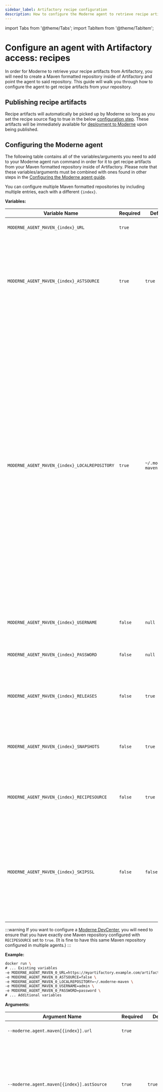 ```yaml
---
sidebar_label: Artifactory recipe configuration
description: How to configure the Moderne agent to retrieve recipe artifacts from Artifactory.
---
```


import Tabs from '@theme/Tabs';
import TabItem from '@theme/TabItem';

# Configure an agent with Artifactory access: recipes

In order for Moderne to retrieve your recipe artifacts from Artifactory, you will need to create a Maven formatted repository inside of Artifactory and point the agent to said repository. This guide will walk you through how to configure the agent to get recipe artifacts from your repository.

## Publishing recipe artifacts

Recipe artifacts will automatically be picked up by Moderne so long as you set the recipe source flag to true in the below [configuration step](#configuring-the-moderne-agent). These artifacts will be immediately available for [deployment to Moderne](../importing-external-recipes.md) upon being published.

## Configuring the Moderne agent

The following table contains all of the variables/arguments you need to add to your Moderne agent run command in order for it to get recipe artifacts from your Maven formatted repository inside of Artifactory. Please note that these variables/arguments must be combined with ones found in other steps in the [Configuring the Moderne agent guide](./agent-config.md).

You can configure multiple Maven formatted repositories by including multiple entries, each with a different `{index}`.

<Tabs groupId="agent-type">
<TabItem value="oci-container" label="OCI Container">

**Variables:**

| Variable Name                                 | Required | Default            | Description                                                                                                                                                           |
|-----------------------------------------------|----------|--------------------|-----------------------------------------------------------------------------------------------------------------------------------------------------------------------|
| `MODERNE_AGENT_MAVEN_{index}_URL`             | `true`   |                    | The URL of your Maven repository.                                                                                                                                     |
| `MODERNE_AGENT_MAVEN_{index}_ASTSOURCE`       | `true`   | `true`             | Specifies whether or not this repository should be searched for LST artifacts. **You should set this to false** (Note: LSTs used to be called ASTs).                                                    |
| `MODERNE_AGENT_MAVEN_{index}_LOCALREPOSITORY` | `true`   | `~/.moderne-maven` | The path on disk where LST artifacts and Maven index files will be downloaded to. This is on the disk where the agent is being run and **not** on the Maven instance. <br/><br/> LST artifacts are deleted from this location after they are transmitted to Moderne. Index files will remain behind to be used to detect diffs in the artifacts. <br/><br/> If multiple Maven repositories are configured on the agent, they **must** have different local repositories configured. |
| `MODERNE_AGENT_MAVEN_{index}_USERNAME`        | `false`  | `null`             | The username used to resolve artifacts.                                                                                                                               |
| `MODERNE_AGENT_MAVEN_{index}_PASSWORD`        | `false`  | `null`             | The password used to resolve artifacts.                                                                                                                               |
| `MODERNE_AGENT_MAVEN_{index}_RELEASES`        | `false`  | `true`             | Specifies whether or not this repository should be searched for releases.                                                                                             |
| `MODERNE_AGENT_MAVEN_{index}_SNAPSHOTS`       | `false`  | `true`             | Specifies whether or not this repository should be searched for snapshots.                                                                                            |
| `MODERNE_AGENT_MAVEN_{index}_RECIPESOURCE`    | `false`  | `true`             | Specifies whether or not this repository should be searched for recipe jars.                                                                                          |
| `MODERNE_AGENT_MAVEN_{index}_SKIPSSL`         | `false`  | `false`            | Whether or not to skip SSL/TLS verification for calls from the agent to this Maven repository. This must be set to `true` if you use a self-signed SSL/TLS certificate. |

:::warning
If you want to configure a [Moderne DevCenter](../dev-center.md), you will need to ensure that you have exactly one Maven repository configured with `RECIPESOURCE` set to `true`. (It is fine to have this same Maven repository configured in multiple agents.)
:::

**Example:**

```bash
docker run \
# ... Existing variables
-e MODERNE_AGENT_MAVEN_0_URL=https://myartifactory.example.com/artifactory/libs-releases-local \
-e MODERNE_AGENT_MAVEN_0_ASTSOURCE=false \
-e MODERNE_AGENT_MAVEN_0_LOCALREPOSITORY=~/.moderne-maven \
-e MODERNE_AGENT_MAVEN_0_USERNAME=admin \
-e MODERNE_AGENT_MAVEN_0_PASSWORD=password \
# ... Additional variables
```
</TabItem>

<TabItem value="executable-jar" label="Executable JAR">

**Arguments:**

| Argument Name                                    | Required | Default            | Description                                                                                                                                                           |
|--------------------------------------------------|----------|--------------------|-----------------------------------------------------------------------------------------------------------------------------------------------------------------------|
| `--moderne.agent.maven[{index}].url`             | `true`   |                    | The URL of your Maven repository.                                                                                                                                     |
| `--moderne.agent.maven[{index}].astSource`       | `true`   | `true`             | Specifies whether or not this repository should be searched for LST artifacts. **You should set this to false** (Note: LSTs used to be called ASTs).                                                    |
| `--moderne.agent.maven[{index}].localRepository` | `true`   | `~/.moderne-maven` | The path on disk where LST artifacts and Maven index files will be downloaded to. This is on the disk where the agent is being run and **not** on the Maven instance. <br/><br/> LST artifacts are deleted from this location after they are transmitted to Moderne. Index files will remain behind to be used to detect diffs in the artifacts. <br/><br/> If multiple Maven repositories are configured on the agent, they **must** have different local repositories configured. |
| `--moderne.agent.maven[{index}].username`        | `false`  | `null`             | The username used to resolve artifacts.                                                                                                                               |
| `--moderne.agent.maven[{index}].password`        | `false`  | `null`             | The password used to resolve artifacts.                                                                                                                               |
| `--moderne.agent.maven[{index}].releases`        | `false`  | `true`             | Specifies whether or not this repository should be searched for releases.                                                                                             |
| `--moderne.agent.maven[{index}].snapshots`       | `false`  | `true`             | Specifies whether or not this repository should be searched for snapshots.                                                                                            |
| `--moderne.agent.maven[{index}].recipeSource`    | `false`  | `true`             | Specifies whether or not this repository should be searched for recipe jars.                                                                                          |
| `--moderne.agent.maven[{index}].skipSsl`         | `false`  | `false`            | Whether or not to skip SSL/TLS verification for calls from the agent to this Maven repository. This must be set to `true` if you use a self-signed SSL/TLS certificate. |

:::warning
If you want to configure a [Moderne DevCenter](../dev-center.md), you will need to ensure that you have exactly one Maven repository configured with `recipeSource` set to `true`. (It is fine to have this same Maven repository configured in multiple agents.)
:::

**Example:**

```bash
java -jar moderne-agent-{version}.jar \
# ... Existing arguments
--moderne.agent.maven[0].url=https://myartifactory.example.com/artifactory/libs-releases-local \
--moderne.agent.maven[0].astSource=false \
--moderne.agent.maven[0].localRepository=~/.moderne-maven \
--moderne.agent.maven[0].username=admin \
--moderne.agent.maven[0].password=password \
# ... Additional arguments
```
</TabItem>
</Tabs>
